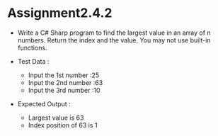 # Assignment2.4.2

- Write a C# Sharp program to find the largest value in an array of n numbers. Return the index and the value. You may not use built-in functions.

- Test Data :
	- Input the 1st number :25
	- Input the 2nd number :63
	- Input the 3rd number :10

- Expected Output :
	- Largest value is 63
	- Index position of 63 is 1